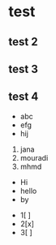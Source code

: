 # test

## test 2

## test 3 

## test 4 
- abc
- efg
- hij

1. jana
2. mouradi
3. mhmd 

<ul>
<li>Hi</li>
<li>hello</li>
<li>by</li>
</ul>

- 1[ ]
- 2[x]
- 3[ ]



